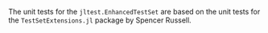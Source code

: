 The unit tests for the `jltest.EnhancedTestSet` are based on the unit tests for the
`TestSetExtensions.jl` package by Spencer Russell.
